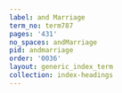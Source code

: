 ```yaml
---
label: and Marriage
term_no: term787
pages: '431'
no_spaces: andMarriage
pid: andmarriage
order: '0036'
layout: generic_index_term
collection: index-headings
---
```

